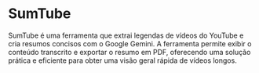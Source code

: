 # SumTube
SumTube é uma ferramenta que extrai legendas de vídeos do YouTube e cria resumos concisos com o Google Gemini. A ferramenta permite exibir o conteúdo transcrito e exportar o resumo em PDF, oferecendo uma solução prática e eficiente para obter uma visão geral rápida de vídeos longos.
